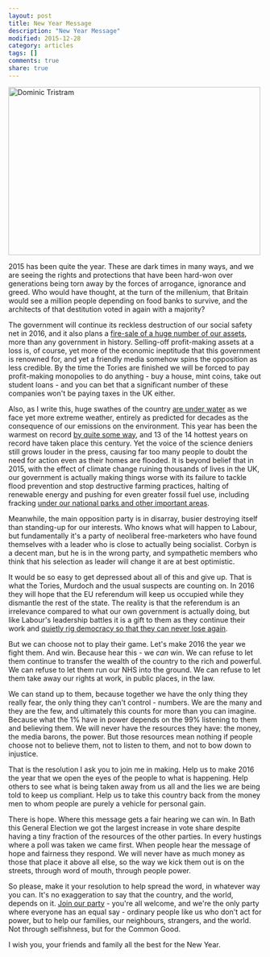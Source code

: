 ```yaml
---
layout: post
title: New Year Message
description: "New Year Message"
modified: 2015-12-28
category: articles
tags: []
comments: true
share: true
---
```


<img src="https://farm9.staticflickr.com/8655/15720472948_6fa6930a9e.jpg" width="500" height="334" alt="Dominic Tristram">

2015 has been quite the year. These are dark times in many ways, and we are seeing the rights
and protections that have been hard-won over generations being torn away by the forces of
arrogance, ignorance and greed. Who would have thought, at the turn of the millenium,
that Britain would see a million people depending on food banks to survive, and the
architects of that destitution voted in again with a majority?

The government will continue its reckless destruction of our social safety net in 2016,
and it also plans a
<a href="http://weownit.org.uk/take-action/dont-sell-our-top-trumps">fire-sale of a huge
number of our assets</a>, more than any government in history. Selling-off profit-making
assets at a loss is, of course, yet more of the economic ineptitude that this government
is renowned for, and yet a friendly media somehow spins the opposition as less credible.
By the time the Tories are finished we will be forced to pay profit-making monopolies
to do anything - buy a house, mint coins, take out student loans - and you can bet that
a significant number of these companies won't be paying taxes in the UK either.

Also, as I write this, huge swathes of the country
<a href="http://www.bbc.co.uk/news/uk-35190896">are under water</a> as we face yet
more extreme weather, entirely as predicted for decades as the consequence of our emissions
on the environment. This year has been the warmest on record
<a href="http://thinkprogress.org/climate/2015/12/26/3735055/christmas-heat-records-shattered/">
by quite some way</a>, and 13 of the 14 hottest years on record have taken place this
century. Yet the voice of the science deniers still grows louder in the press, causing far
too many people to doubt the need for action even
as their homes are flooded. It is beyond belief that in 2015, with the effect of climate
change ruining thousands of lives in the UK, our government is actually making things
worse with its failure to tackle flood prevention and stop destructive farming practices,
halting of renewable energy and pushing for even greater fossil fuel use, including fracking
<a href="http://www.theguardian.com/environment/2015/dec/16/fracking-under-national-parks-approved-by-mps-amid-acrimony">
under our national parks and other important areas</a>.

Meanwhile, the main opposition party is in disarray, busier destroying itself than standing-up
for our interests. Who knows what will happen to Labour, but fundamentally it's a 
party of neoliberal free-marketers who have found themselves with a leader who is
close to actually being socialist. Corbyn is a decent man, but he is in the wrong party,
and sympathetic members who think that his selection as leader will change it are at
best optimistic.

It would be so easy to get depressed about all of this and give up. That is what the
Tories, Murdoch and the usual suspects are counting on. In 2016 they will hope that the
EU referendum will keep us occupied while they dismantle the rest of the state. The
reality is that the referendum is an irrelevance compared to what our own government
is actually doing, but like Labour's leadership battles it is a gift to them as they
continue their work and <a href="http://www.newstatesman.com/politics/staggers/2015/12/conservatives-are-rewriting-constitution-create-one-party-state">
quietly rig democracy so that they can never lose again</a>.

But we can choose not to play their game. Let's make 2016 the year we fight them. And
win. Because hear this - we <em>can</em> win. We can refuse to let them continue to
transfer the wealth of the country to the rich and powerful. We can refuse to let them
run our NHS into the ground. We can refuse to let them take away our rights at work, in
public places, in the law.

We can stand up to them, because together we have the
only thing they really fear, the only thing they can't control - numbers. We are the
many and they are the few, and ultimately this counts for more than you can imagine.
Because what the 1% have in power depends on the 99% listening to them and believing
them. We will never have the resources they have: the money, the media barons, the
power. But those resources mean nothing if people choose not to believe them, not
to listen to them, and not to bow down to injustice.

That is the resolution I ask you to join me in making. Help us to make 2016 the year
that we open the eyes of the people to what is happening. Help others to see what is
being taken away from us all and the lies we are being told to keep us compliant.
Help us to take this country back from the money men to whom people are purely a
vehicle for personal gain.

There is hope. Where this message gets a fair hearing we can win. In Bath this General
Election we got the largest increase in vote share despite having a tiny fraction of the resources
of the other parties. In every hustings where a poll was taken we came first. When people
hear the message of hope and fairness they
respond. We will never have as much money as those that place it above all else, so
the way we kick them out is on the streets, through word of mouth, through people power.

So please, make it your resolution to help spread the word, in whatever way you can.
It's no exaggeration to say that the country, and the world, depends on it. 
<a href="http://join.greenparty.org.uk/">Join our party</a> - you're all welcome,
and we're the only party where everyone has an equal say - ordinary people like us
who don't act for power, but to help our families, our neighbours, strangers, and the
world. Not through selfishness, but for the Common Good.

I wish you, your friends and family all the best for the New Year.


